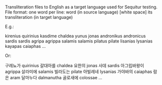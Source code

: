 Transliteration files to English as a target language used for Sequitur testing. 
File format: one word per line: 
word (in source language) [white space] its transliteration (in target language)

E.g.:

kirenius quirinius
kasdime chaldea
yunus jonas
andronikus andronicus
sardis sardis
agripa agrippa
salamis salamis
pilatus pilate
lisanias lysanias
kayapas caiaphas ... 

Or:

구레뇨가 quirinius
갈대아를 chaldea
요한의 jonas
사데 sardis
아그립바왕이 agrippa
살라미에 salamis
빌라도는 pilate
아빌레네 lysanias
가야바의 caiaphas
람은 aram
달마누다 dalmanutha
골로새에 colossae
...
